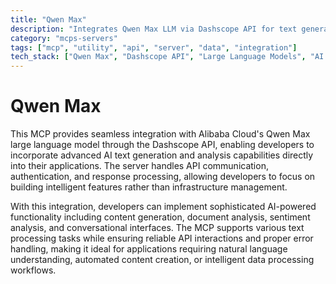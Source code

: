 ```yaml
---
title: "Qwen Max"
description: "Integrates Qwen Max LLM via Dashscope API for text generation and AI-powered analysis in applications."
category: "mcps-servers"
tags: ["mcp", "utility", "api", "server", "data", "integration"]
tech_stack: ["Qwen Max", "Dashscope API", "Large Language Models", "AI Text Generation", "Natural Language Processing"]
---
```


# Qwen Max

This MCP provides seamless integration with Alibaba Cloud's Qwen Max large language model through the Dashscope API, enabling developers to incorporate advanced AI text generation and analysis capabilities directly into their applications. The server handles API communication, authentication, and response processing, allowing developers to focus on building intelligent features rather than infrastructure management.

With this integration, developers can implement sophisticated AI-powered functionality including content generation, document analysis, sentiment analysis, and conversational interfaces. The MCP supports various text processing tasks while ensuring reliable API interactions and proper error handling, making it ideal for applications requiring natural language understanding, automated content creation, or intelligent data processing workflows.
